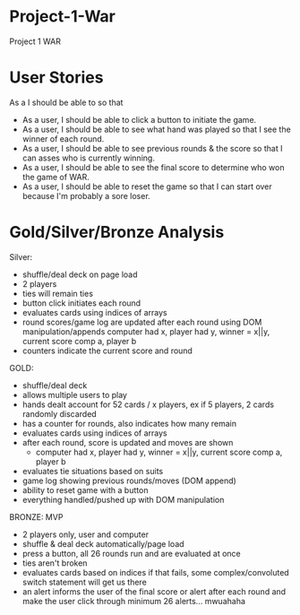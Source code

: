 # Project-1-War

Project 1
WAR

# User Stories
As a <role> I should be able to <goal> so that <reason>
- As a user, I should be able to click a button to initiate the game.
- As a user, I should be able to see what hand was played so that I see the winner of each round.
- As a user, I should be able to see previous rounds & the score so that I can asses who is currently winning.
- As a user, I should be able to see the final score to determine who won the game of WAR.
- As a user, I should be able to reset the game so that I can start over because I'm probably a sore loser.


# Gold/Silver/Bronze Analysis

Silver:
- shuffle/deal deck on page load
- 2 players
- ties will remain ties
- button click initiates each round
- evaluates cards using indices of arrays
- round scores/game log are updated after each round using DOM manipulation/appends
  computer had x, player had y, winner = x||y,
  current score comp a, player b
- counters indicate the current score and round

GOLD:
- shuffle/deal deck
- allows multiple users to play
- hands dealt account for 52 cards / x players,
  ex if 5 players, 2 cards randomly discarded
- has a counter for rounds, also indicates how many remain
- evaluates cards using indices of arrays
- after each round, score is updated and moves are shown
  - computer had x, player had y, winner = x||y,
    current score comp a, player b
- evaluates tie situations based on suits
- game log showing previous rounds/moves (DOM append)
- ability to reset game with a button
- everything handled/pushed up with DOM manipulation

BRONZE: MVP
- 2 players only, user and computer
- shuffle & deal deck automatically/page load
- press a button, all 26 rounds run and are evaluated at once
- ties aren't broken
- evaluates cards based on indices
  if that fails, some complex/convoluted switch statement will get us there
- an alert informs the user of the final score
  or alert after each round and make the user click through minimum 26 alerts... mwuahaha

